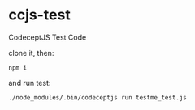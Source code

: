 # ccjs-test
CodeceptJS Test Code

clone it, then:

`npm i`

and run test:

`./node_modules/.bin/codeceptjs run testme_test.js`
